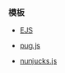 ### 模板

- [EJS](https://ejs.bootcss.com/#install)

- [pug.js](https://pugjs.org/language/includes.html)

- [nunjucks.js](https://nunjucks.bootcss.com/getting-started.html)
